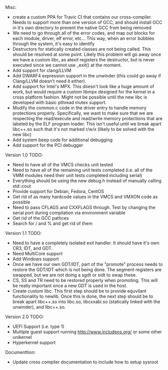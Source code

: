 Misc:
- create a custom PPA for Travic CI that contains our cross-compiler. Needs to
  support more than one version of GCC, and should install GCC in it's own
  directory to prevent the native GCC from being removed
- We need to go through all of the error codes, and map out blocks for each
  module, driver, elf error, etc... This way, when an error bubbles through
  the system, it's easy to identify
- Destructors for statically created classes are not being called. This should
  be resolved at some point. Likely this problem will go away once we have a
  custom libc, as atexit registers the destructor, but is never executed since
  we cannot use _exit() at the moment.
- Add support for clang/LLVM
- Add DWARF4 expression support in the unwinder (this could go away if
  Clang/LLVM doesn't need it either).
- Add support for Intel's MPX. This doesn't look like a huge amount of work, but
  would require a custom libmpx designed for the kernel in a cross platform
  fashion. Might not be possible until the new libc is developed with basic
  pthread mutex support.
- Modify the common.c code in the driver entry to handle memory protections
  properly. Specifically, we want to make sure that we are respecting the
  read/execute and read/write memory protections that are labeled by the
  ELF program loader. This isn't useful until we break apart libc++.so such
  that it's not marked r/w/x (likely to be solved with the new libc)
- Add system beep code for additional debugging
- Add support for the PCI debugger

Version 1.0 TODO:
- Need to have all of the VMCS checks unit tested
- Need to have all of the remaining unit tests completed (i.e. all of the
  VMM modules need their unit tests completed including serial)
- Everything should be using the new debug.h instead of manually calling
  std::cout
- Provide support for Debian, Fedora, CentOS
- Get rid of as many hardcode values in the VMCS and VMXON code as possible
- Need to pass CFLAGS and CXXFLAGS through. Test by changing the serial port
  during compilation via environment variable
- Get rid of the GCC pathces
- Search for / and % and get rid of them

Version 1.1 TODO:
- Need to have a completely isolated exit handler. It should have it's own
  CR3, IDT, and GDT.
- Need MultiCore support
- Add Windows support
- Once we have our own GDT/IDT, part of the "promote" process needs to restore
  the GDT/IDT which is not being done. The segment registers are swapped, but
  we are not doing a sgdt or sidt to swap these.
- CS, SS and TR need to be restored properly when promoting. This will be
  really important once a new GDT is used in the host.
- Create custom libc. This first step should be to provide equvilant
  functionality to newlib. Once this is done, the next step should be to break
  apart libc++.so into libc.so, libcxxabi.so (statically linked with the
  unwinder), and libc++.so.

Version 2.0 TODO:
- UEFI Support (i.e. type 1)
- Multiple guest support running http://www.includeos.org/ or some other
  unikernel
- Hyperkernel support

Documenttion:
- Update cross compiler documentation to include how to setup sysroot
